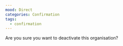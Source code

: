 ```yaml
---
mood: Direct
categories: Confirmation
tags:
  - confirmation
---
```

Are you sure you want to deactivate this organisation?